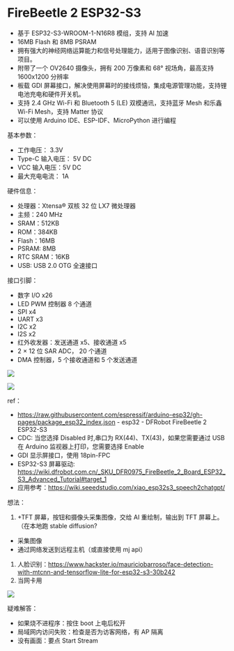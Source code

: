 # FireBeetle 2 ESP32-S3

- 基于 ESP32-S3-WROOM-1-N16R8 模组，支持 AI 加速
- 16MB Flash 和 8MB PSRAM
- 拥有强大的神经网络运算能力和信号处理能力，适用于图像识别、语音识别等项目。
- 附带了一个 OV2640 摄像头，拥有 200 万像素和 68° 视场角，最高支持 1600x1200 分辨率
- 板载 GDI 屏幕接口，解决使用屏幕时的接线烦恼，集成电源管理功能，支持锂电池充电和硬件开关机。
- 支持 2.4 GHz Wi-Fi 和 Bluetooth 5 (LE) 双模通讯，支持蓝牙 Mesh 和乐鑫 Wi-Fi Mesh，支持 Matter 协议
- 可以使用 Arduino IDE、ESP-IDF、MicroPython 进行编程

基本参数：

- 工作电压： 3.3V
- Type-C 输入电压： 5V DC
- VCC 输入电压：5V DC
- 最大充电电流： 1A

硬件信息：

- 处理器：Xtensa® 双核 32 位 LX7 微处理器
- 主频：240 MHz
- SRAM：512KB
- ROM：384KB
- Flash：16MB
- PSRAM: 8MB
- RTC SRAM：16KB
- USB: USB 2.0 OTG 全速接口

接口引脚：

- 数字 I/O x26
- LED PWM 控制器 8 个通道
- SPI x4
- UART x3
- I2C x2
- I2S x2
- 红外收发器：发送通道 x5、接收通道 x5
- 2 × 12 位 SAR ADC， 20 个通道
- DMA 控制器，5 个接收通道和 5 个发送通道

![](https://wiki-media-1253965369.cos.ap-guangzhou.myqcloud.com/img/202308121952628.png)

![](https://wiki-media-1253965369.cos.ap-guangzhou.myqcloud.com/img/20230811172428.png)

ref：

- https://raw.githubusercontent.com/espressif/arduino-esp32/gh-pages/package_esp32_index.json - esp32 - DFRobot FireBeetle 2 ESP32-S3
- CDC: 当您选择 Disabled 时,串口为 RX(44)、TX(43)，如果您需要通过 USB 在 Arduino 监视器上打印，您需要选择 Enable
- GDI 显示屏接口，使用 18pin-FPC
- ESP32-S3 屏幕驱动: https://wiki.dfrobot.com.cn/_SKU_DFR0975_FireBeetle_2_Board_ESP32_S3_Advanced_Tutorial#target_1
- 应用参考：https://wiki.seeedstudio.com/xiao_esp32s3_speech2chatgpt/

想法：

1. +TFT 屏幕，按钮和摄像头采集图像，交给 AI 重绘制，输出到 TFT 屏幕上。（在本地跑 stable diffusion?

- 采集图像
- 通过网络发送到远程主机（或直接使用 mj api）

1. 人脸识别：https://www.hackster.io/mauriciobarroso/face-detection-with-mtcnn-and-tensorflow-lite-for-esp32-s3-30b242
2. 当网卡用

![](https://wiki-media-1253965369.cos.ap-guangzhou.myqcloud.com/img/202308121947216.png)

疑难解答：

- 如果烧不进程序：按住 boot 上电后松开
- 局域网内访问失败：检查是否为访客网络，有 AP 隔离
- 没有画面：要点 Start Stream

